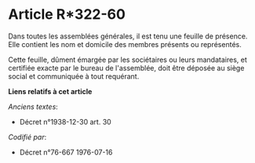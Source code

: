 # Article R*322-60

Dans toutes les assemblées générales, il est tenu une feuille de présence. Elle contient les nom et domicile des membres
présents ou représentés.

Cette feuille, dûment émargée par les sociétaires ou leurs mandataires, et certifiée exacte par le bureau de l'assemblée,
doit être déposée au siège social et communiquée à tout requérant.

**Liens relatifs à cet article**

_Anciens textes_:

  - Décret n°1938-12-30 art. 30

_Codifié par_:

  - Décret n°76-667 1976-07-16
